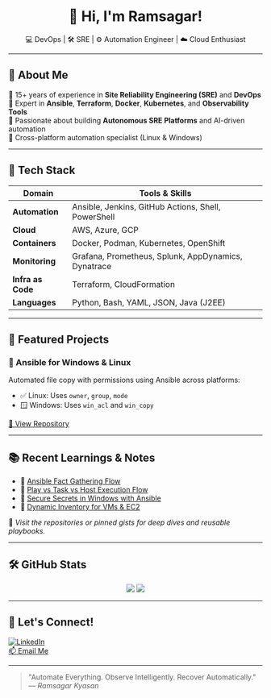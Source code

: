 <h1 align="center">👋 Hi, I'm Ramsagar!</h1>
<p align="center">
  💻 DevOps | 🛠️ SRE | ⚙️ Automation Engineer | ☁️ Cloud Enthusiast  
</p>

---

## 🚀 About Me

🔹 15+ years of experience in **Site Reliability Engineering (SRE)** and **DevOps**  
🔹 Expert in **Ansible**, **Terraform**, **Docker**, **Kubernetes**, and **Observability Tools**  
🔹 Passionate about building **Autonomous SRE Platforms** and AI-driven automation  
🔹 Cross-platform automation specialist (Linux & Windows)

---

## 🧰 Tech Stack

| Domain        | Tools & Skills |
|---------------|----------------|
| **Automation** | Ansible, Jenkins, GitHub Actions, Shell, PowerShell |
| **Cloud**      | AWS, Azure, GCP |
| **Containers** | Docker, Podman, Kubernetes, OpenShift |
| **Monitoring** | Grafana, Prometheus, Splunk, AppDynamics, Dynatrace |
| **Infra as Code** | Terraform, CloudFormation |
| **Languages** | Python, Bash, YAML, JSON, Java (J2EE) |

---

## 📘 Featured Projects

### 🔧 Ansible for Windows & Linux
Automated file copy with permissions using Ansible across platforms:
- ✅ Linux: Uses `owner`, `group`, `mode`
- 🪟 Windows: Uses `win_acl` and `win_copy`

[🔗 View Repository](https://github.com/<your-username>/ansible-cross-platform)

---

## 📚 Recent Learnings & Notes

- 🔸 [Ansible Fact Gathering Flow](#)
- 🔸 [Play vs Task vs Host Execution Flow](#)
- 🔸 [Secure Secrets in Windows with Ansible](#)
- 🔸 [Dynamic Inventory for VMs & EC2](#)

📌 *Visit the repositories or pinned gists for deep dives and reusable playbooks.*

---

## 🛠️ GitHub Stats

<p align="center">
  <img src="https://github-readme-stats.vercel.app/api?username=<your-username>&show_icons=true&theme=default" />
  <img src="https://github-readme-stats.vercel.app/api/top-langs/?username=<your-username>&layout=compact" />
</p>

---

## 🤝 Let's Connect!

[![LinkedIn](https://img.shields.io/badge/LinkedIn-blue?logo=linkedin&logoColor=white)](www.linkedin.com/in/ramsagar-kyasan44)  
[📫 Email Me](mailto:ramsagar.kyasan@gmail.com)

---

> "Automate Everything. Observe Intelligently. Recover Automatically."  
> — *Ramsagar Kyasan*

